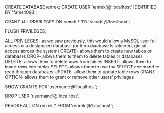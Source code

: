 CREATE DATABASE renrek;
CREATE USER 'renrek'@'localhost' IDENTIFIED BY 'fame4093';

GRANT ALL PRIVILEGES ON renrek.* TO 'renrek'@'localhost';

FLUSH PRIVILEGES;


ALL PRIVILEGES- as we saw previously, this would allow a MySQL user full access to a designated database (or if no database is selected, global access across the system)
CREATE- allows them to create new tables or databases
DROP- allows them to them to delete tables or databases
DELETE- allows them to delete rows from tables
INSERT- allows them to insert rows into tables
SELECT- allows them to use the SELECT command to read through databases
UPDATE- allow them to update table rows
GRANT OPTION- allows them to grant or remove other users’ privileges


SHOW GRANTS FOR 'username'@'localhost';

DROP USER 'username'@'localhost';

REVOKE ALL ON renrek.* FROM 'renrek'@'localhost';